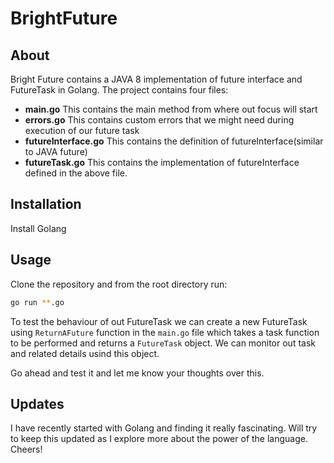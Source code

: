 # BrightFuture

## About

Bright Future contains a JAVA 8 implementation of future interface and FutureTask in Golang. The project contains four files:

* **main.go** This contains the main method from where out focus will start
* **errors.go** This contains custom errors that we might need during execution of our future task
* **futureInterface.go** This contains the definition of futureInterface(similar to JAVA future)
* **futureTask.go** This contains the implementation of futureInterface defined in the above file.

## Installation

Install Golang

## Usage

Clone the repository and from the root directory run:
```bash
go run **.go
```
To test the behaviour of out FutureTask we can create a new FutureTask using `ReturnAFuture` function in the `main.go` file which takes a task function to be performed and returns a `FutureTask` object. We can monitor out task and related details usind this object.

Go ahead and test it and let me know your thoughts over this.


## Updates

I have recently started with Golang and finding it really fascinating. Will try to keep this updated as I explore more about the power of the language. Cheers!
